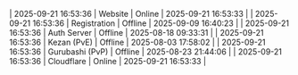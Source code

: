 | 2025-09-21 16:53:36 | Website | Online | 2025-09-21 16:53:33 |
| 2025-09-21 16:53:36 | Registration | Offline | 2025-09-09 16:40:23 |
| 2025-09-21 16:53:36 | Auth Server | Offline | 2025-08-18 09:33:31 |
| 2025-09-21 16:53:36 | Kezan (PvE) | Offline | 2025-08-03 17:58:02 |
| 2025-09-21 16:53:36 | Gurubashi (PvP) | Offline | 2025-08-23 21:44:06 |
| 2025-09-21 16:53:36 | Cloudflare | Online | 2025-09-21 16:53:33 |
